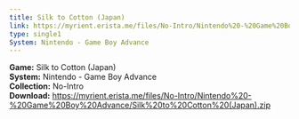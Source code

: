 ```yaml
---
title: Silk to Cotton (Japan)
link: https://myrient.erista.me/files/No-Intro/Nintendo%20-%20Game%20Boy%20Advance/Silk%20to%20Cotton%20(Japan).zip
type: single1
System: Nintendo - Game Boy Advance
---
```

<b>Game:</b> Silk to Cotton (Japan)<br>
<b>System:</b> Nintendo - Game Boy Advance<br>
<b>Collection:</b> No-Intro<br>
<b>Download:</b> https://myrient.erista.me/files/No-Intro/Nintendo%20-%20Game%20Boy%20Advance/Silk%20to%20Cotton%20(Japan).zip